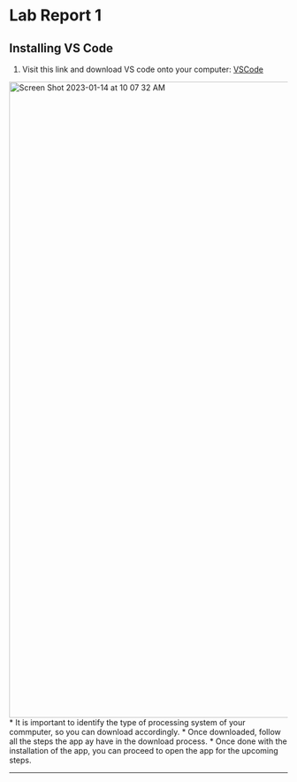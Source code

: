 # Lab Report 1
## Installing VS Code
1. Visit this link and download VS code onto your computer: [VSCode](https://code.visualstudio.com/)
<img width="1149" alt="Screen Shot 2023-01-14 at 10 07 32 AM" src="https://user-images.githubusercontent.com/52465268/212488578-8912019b-ffb0-4f99-bc8c-514274c38dd0.png">
*   It is important to identify the type of processing system of your commputer, so you can download accordingly.
*   Once downloaded, follow all the steps the app ay have in the download process.
*   Once done with the installation of the app, you can proceed to open the app for the upcoming steps.

---
